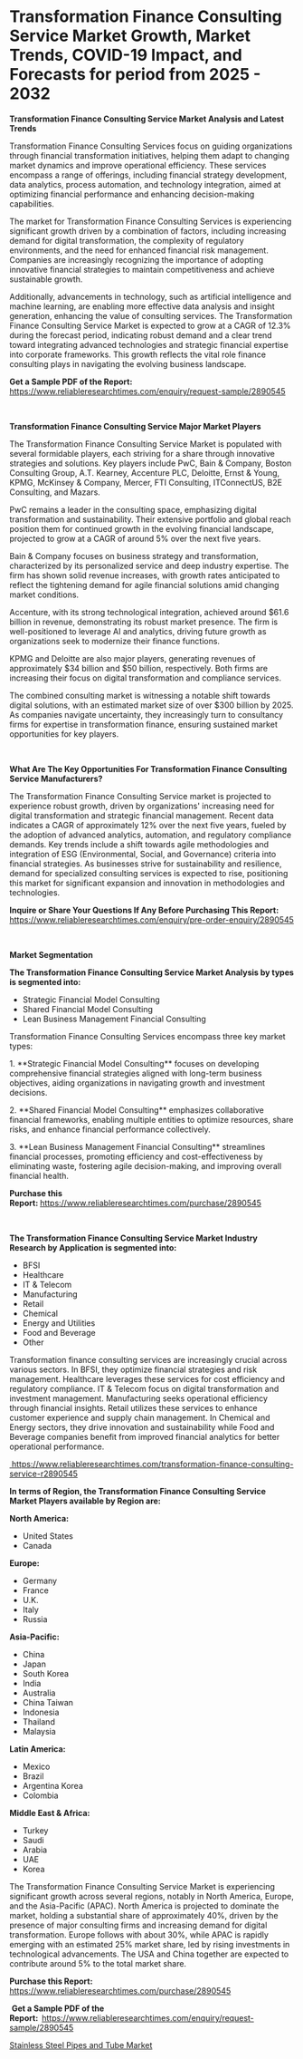 <p><h1>Transformation Finance Consulting Service Market Growth, Market Trends, COVID-19 Impact, and Forecasts for period from 2025 - 2032</h1></p><p><strong>Transformation Finance Consulting Service Market Analysis and Latest Trends</strong></p>
<p><p>Transformation Finance Consulting Services focus on guiding organizations through financial transformation initiatives, helping them adapt to changing market dynamics and improve operational efficiency. These services encompass a range of offerings, including financial strategy development, data analytics, process automation, and technology integration, aimed at optimizing financial performance and enhancing decision-making capabilities.</p><p>The market for Transformation Finance Consulting Services is experiencing significant growth driven by a combination of factors, including increasing demand for digital transformation, the complexity of regulatory environments, and the need for enhanced financial risk management. Companies are increasingly recognizing the importance of adopting innovative financial strategies to maintain competitiveness and achieve sustainable growth. </p><p>Additionally, advancements in technology, such as artificial intelligence and machine learning, are enabling more effective data analysis and insight generation, enhancing the value of consulting services. The Transformation Finance Consulting Service Market is expected to grow at a CAGR of 12.3% during the forecast period, indicating robust demand and a clear trend toward integrating advanced technologies and strategic financial expertise into corporate frameworks. This growth reflects the vital role finance consulting plays in navigating the evolving business landscape.</p></p>
<p><strong>Get a Sample PDF of the Report:&nbsp;</strong> <a href="https://www.reliableresearchtimes.com/enquiry/request-sample/2890545?utm_campaign=2179&utm_medium=2&utm_source=Github&utm_content=ia&utm_term=14032025&utm_id=transformation-finance-consulting-service">https://www.reliableresearchtimes.com/enquiry/request-sample/2890545</a></p>
<p>&nbsp;</p>
<p><strong>Transformation Finance Consulting Service Major Market Players</strong></p>
<p><p>The Transformation Finance Consulting Service Market is populated with several formidable players, each striving for a share through innovative strategies and solutions. Key players include PwC, Bain & Company, Boston Consulting Group, A.T. Kearney, Accenture PLC, Deloitte, Ernst & Young, KPMG, McKinsey & Company, Mercer, FTI Consulting, ITConnectUS, B2E Consulting, and Mazars.</p><p>PwC remains a leader in the consulting space, emphasizing digital transformation and sustainability. Their extensive portfolio and global reach position them for continued growth in the evolving financial landscape, projected to grow at a CAGR of around 5% over the next five years.</p><p>Bain & Company focuses on business strategy and transformation, characterized by its personalized service and deep industry expertise. The firm has shown solid revenue increases, with growth rates anticipated to reflect the tightening demand for agile financial solutions amid changing market conditions.</p><p>Accenture, with its strong technological integration, achieved around $61.6 billion in revenue, demonstrating its robust market presence. The firm is well-positioned to leverage AI and analytics, driving future growth as organizations seek to modernize their finance functions.</p><p>KPMG and Deloitte are also major players, generating revenues of approximately $34 billion and $50 billion, respectively. Both firms are increasing their focus on digital transformation and compliance services.</p><p>The combined consulting market is witnessing a notable shift towards digital solutions, with an estimated market size of over $300 billion by 2025. As companies navigate uncertainty, they increasingly turn to consultancy firms for expertise in transformation finance, ensuring sustained market opportunities for key players.</p></p>
<p>&nbsp;</p>
<p><strong>What Are The Key Opportunities For Transformation Finance Consulting Service Manufacturers?</strong></p>
<p><p>The Transformation Finance Consulting Service market is projected to experience robust growth, driven by organizations' increasing need for digital transformation and strategic financial management. Recent data indicates a CAGR of approximately 12% over the next five years, fueled by the adoption of advanced analytics, automation, and regulatory compliance demands. Key trends include a shift towards agile methodologies and integration of ESG (Environmental, Social, and Governance) criteria into financial strategies. As businesses strive for sustainability and resilience, demand for specialized consulting services is expected to rise, positioning this market for significant expansion and innovation in methodologies and technologies.</p></p>
<p><strong>Inquire or Share Your Questions If Any Before Purchasing This Report:</strong> <a href="https://www.reliableresearchtimes.com/enquiry/pre-order-enquiry/2890545?utm_campaign=2179&utm_medium=2&utm_source=Github&utm_content=ia&utm_term=14032025&utm_id=transformation-finance-consulting-service">https://www.reliableresearchtimes.com/enquiry/pre-order-enquiry/2890545</a></p>
<p>&nbsp;</p>
<p><strong>Market Segmentation</strong></p>
<p><strong>The Transformation Finance Consulting Service Market Analysis by types is segmented into:</strong></p>
<p><ul><li>Strategic Financial Model Consulting</li><li>Shared Financial Model Consulting</li><li>Lean Business Management Financial Consulting</li></ul></p>
<p><p>Transformation Finance Consulting Services encompass three key market types: </p><p>1. **Strategic Financial Model Consulting** focuses on developing comprehensive financial strategies aligned with long-term business objectives, aiding organizations in navigating growth and investment decisions.</p><p>2. **Shared Financial Model Consulting** emphasizes collaborative financial frameworks, enabling multiple entities to optimize resources, share risks, and enhance financial performance collectively.</p><p>3. **Lean Business Management Financial Consulting** streamlines financial processes, promoting efficiency and cost-effectiveness by eliminating waste, fostering agile decision-making, and improving overall financial health.</p></p>
<p><strong>Purchase this Report:&nbsp;</strong><a href="https://www.reliableresearchtimes.com/purchase/2890545?utm_campaign=2179&utm_medium=2&utm_source=Github&utm_content=ia&utm_term=14032025&utm_id=transformation-finance-consulting-service">https://www.reliableresearchtimes.com/purchase/2890545</a></p>
<p>&nbsp;</p>
<p><strong>The Transformation Finance Consulting Service Market Industry Research by Application is segmented into:</strong></p>
<p><ul><li>BFSI</li><li>Healthcare</li><li>IT & Telecom</li><li>Manufacturing</li><li>Retail</li><li>Chemical</li><li>Energy and Utilities</li><li>Food and Beverage</li><li>Other</li></ul></p>
<p><p>Transformation finance consulting services are increasingly crucial across various sectors. In BFSI, they optimize financial strategies and risk management. Healthcare leverages these services for cost efficiency and regulatory compliance. IT & Telecom focus on digital transformation and investment management. Manufacturing seeks operational efficiency through financial insights. Retail utilizes these services to enhance customer experience and supply chain management. In Chemical and Energy sectors, they drive innovation and sustainability while Food and Beverage companies benefit from improved financial analytics for better operational performance.</p></p>
<p><a href="https://www.reliableresearchtimes.com/transformation-finance-consulting-service-r2890545?utm_campaign=2179&utm_medium=2&utm_source=Github&utm_content=ia&utm_term=14032025&utm_id=transformation-finance-consulting-service">&nbsp;https://www.reliableresearchtimes.com/transformation-finance-consulting-service-r2890545</a></p>
<p><strong>In terms of Region, the Transformation Finance Consulting Service Market Players available by Region are:</strong></p>
<p>
    <p> <strong> North America: </strong>
        <ul>
            <li>United States</li>
            <li>Canada</li>
        </ul>
        </p> 
    <p> <strong> Europe: </strong>
        <ul>
            <li>Germany</li>
            <li>France</li>
            <li>U.K.</li>
            <li>Italy</li>
            <li>Russia</li>
        </ul>
        </p> 
    <p> <strong> Asia-Pacific: </strong>
        <ul>
            <li>China</li>
            <li>Japan</li>
            <li>South Korea</li>
            <li>India</li>
            <li>Australia</li>
            <li>China Taiwan</li>
            <li>Indonesia</li>
            <li>Thailand</li>
            <li>Malaysia</li>
        </ul>
        </p> 
    <p> <strong> Latin America: </strong>
        <ul>
            <li>Mexico</li>
            <li>Brazil</li>
            <li>Argentina Korea</li>
            <li>Colombia</li>
        </ul>
        </p> 
    <p> <strong> Middle East & Africa: </strong>
        <ul>
            <li>Turkey</li>
            <li>Saudi</li>
            <li>Arabia</li>
            <li>UAE</li>
            <li>Korea</li>
        </ul>
    </p>
    </p>
<p><p>The Transformation Finance Consulting Service Market is experiencing significant growth across several regions, notably in North America, Europe, and the Asia-Pacific (APAC). North America is projected to dominate the market, holding a substantial share of approximately 40%, driven by the presence of major consulting firms and increasing demand for digital transformation. Europe follows with about 30%, while APAC is rapidly emerging with an estimated 25% market share, led by rising investments in technological advancements. The USA and China together are expected to contribute around 5% to the total market share.</p></p>
<p><strong>Purchase this Report: </strong><a href="https://www.reliableresearchtimes.com/purchase/2890545?utm_campaign=2179&utm_medium=2&utm_source=Github&utm_content=ia&utm_term=14032025&utm_id=transformation-finance-consulting-service">https://www.reliableresearchtimes.com/purchase/2890545</a></p>
<p>&nbsp;<strong>Get a Sample PDF of the Report:&nbsp;&nbsp;</strong><a href="https://www.reliableresearchtimes.com/enquiry/request-sample/2890545?utm_campaign=2179&utm_medium=2&utm_source=Github&utm_content=ia&utm_term=14032025&utm_id=transformation-finance-consulting-service">https://www.reliableresearchtimes.com/enquiry/request-sample/2890545</a></p>
<p><strong></strong></p>
<p><p><a href="https://github.com/JakirUddin651/Market-Research-Report-List-2/blob/main/stainless-steel-pipes-and-tube-market.md?utm_campaign=2179&utm_medium=2&utm_source=Github&utm_content=ia&utm_term=14032025&utm_id=transformation-finance-consulting-service">Stainless Steel Pipes and Tube Market</a></p></p>